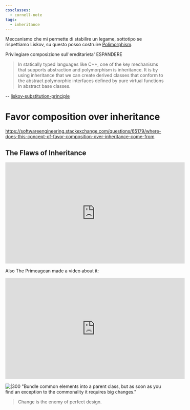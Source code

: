 ```yaml
---
cssclasses:
  - cornell-note
tags:
  - inheritance 
---
```


Meccanismo che mi permette di stabilire un legame, sottotipo se rispettiamo Liskov, su questo posso costruire [Polimorphism](Polimorphism.md).


Privilegiare composizione sull'ereditarieta' ESPANDERE

> In statically typed languages like C++, one of the key mechanisms that supports abstraction and polymorphism is inheritance. It is by using inheritance that we can create derived classes that conform to the abstract polymorphic interfaces defined by pure virtual functions in abstract base classes.

-- [liskov-substitution-principle](cpp-report_engineering-notebook_liskov-substitution-principle.pdf)

# Favor composition over inheritance

https://softwareengineering.stackexchange.com/questions/65179/where-does-this-concept-of-favor-composition-over-inheritance-come-from

## The Flaws of Inheritance


<iframe width="560" height="315" src="https://www.youtube.com/embed/hxGOiiR9ZKg?si=Cc0Us5Y5zvDpmgmu" title="YouTube video player" frameborder="0" allow="accelerometer; autoplay; clipboard-write; encrypted-media; gyroscope; picture-in-picture; web-share" allowfullscreen></iframe>

Also The Primeagean made a video about it:

<iframe width="560" height="315" src="https://www.youtube.com/embed/HOSdPhAKupw?si=WNQbaQESUKNYzHcs" title="YouTube video player" frameborder="0" allow="accelerometer; autoplay; clipboard-write; encrypted-media; gyroscope; picture-in-picture; web-share" referrerpolicy="strict-origin-when-cross-origin" allowfullscreen></iframe>

![|300](inheritance-move-up.gif)
"Bundle common elements into a parent class, but as soon as you find an exception to the commonality it requires big changes."

> Change is the enemy of perfect design.
